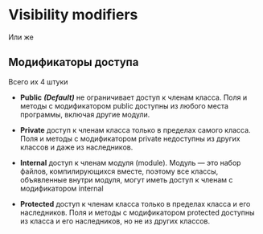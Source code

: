 # Visibility modifiers

Или же 

## Модификаторы доступа

Всего их 4 штуки

- **Public** ***(Default)*** не ограничивает доступ к членам класса. Поля и методы с модификатором public доступны из любого места программы, включая другие модули. 

- **Private** доступ к членам класса только в пределах самого класса. Поля и методы с модификатором private недоступны из других классов и даже из наследников.

- **Internal** доступ к членам модуля (module). Модуль — это набор файлов, компилирующихся вместе, поэтому все классы, объявленные внутри модуля, могут иметь доступ к членам с модификатором internal

- **Protected** доступ к членам класса только в пределах класса и его наследников. Поля и методы с модификатором protected доступны из класса и его наследников, но не из других классов.